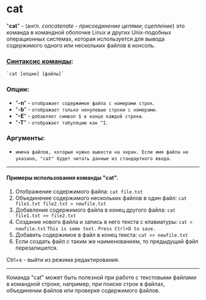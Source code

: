 # cat
"**cat**" - (англ. *concatenate* - *присоединение цепями*; *сцепле́ние*) это команда в командной оболочке Linux и других Unix-подобных операционных системах, которая используется для вывода содержимого одного или нескольких файлов в консоль.

### [Синтаксис команды](../glossary.md#cинтаксис-консольных-команд):
    `cat [опции] [файлы]`

### Опции:
* "**-n**" - `отображает содержимое файла с номерами строк`.
* "**-b**" - `отображает только ненулевые строки с номерами`.
* "**-E**" - `добавляет символ $ в конце каждой строки`.
* "**-T**" - `отображает табуляцию как ^I`.

### Аргументы:
* `имена файлов, которые нужно вывести на экран. Если имя файла не указано, "cat" будет читать данные из стандартного ввода`.

***

#### Примеры использования команды "cat". 
1. Отображение содержимого файла:
    `cat file.txt`
2. Объединение содержимого нескольких файлов в один файл:
    `cat file1.txt file2.txt > newfile.txt`
3. Добавление содержимого файла в конец другого файла:
    `cat file1.txt >> file2.txt`
4. Создание нового файла и запись в него текста с клавиатуры:
    `cat > newfile.txt`
    `This is some text.`
    `Press Ctrl+D to save.`
5. Добавить содержимое в файл в конец текста:
 `cat >> newfile.txt`
6. Если создать файл с таким же наименованием, то предыдущий файл перезапишется. 

Ctrl+s - выйти из режима редактирования.

***

Команда "cat" может быть полезной при работе с текстовыми файлами в командной строке, например, при поиске строк в файлах, объединении файлов или проверке содержимого файлов.